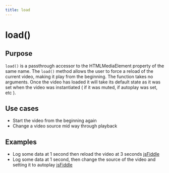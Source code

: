 ```yaml
---
title: load
---
```

# load() #

## Purpose ##

`load()` is a passthrough accessor to the HTMLMediaElement property of the same name.  The `load()` method allows the user to force a reload of the current video, making it play from the beginning. The function takes no arguments. Once the video has loaded it will take its default state as it was set when the video was instantiated ( if it was muted, if autoplay was set, etc ).

## Use cases ##

* Start the video from the beginning again
* Change a video source mid way through playback

## Examples ##

* Log some data at 1 second then reload the video at 3 seconds [jsFiddle](http://jsfiddle.net/popcornjs/dTm9J/)
* Log some data at 1 second, then change the source of the video and setting it to autoplay [jsFiddle](http://jsfiddle.net/popcornjs/AuX6B/)
